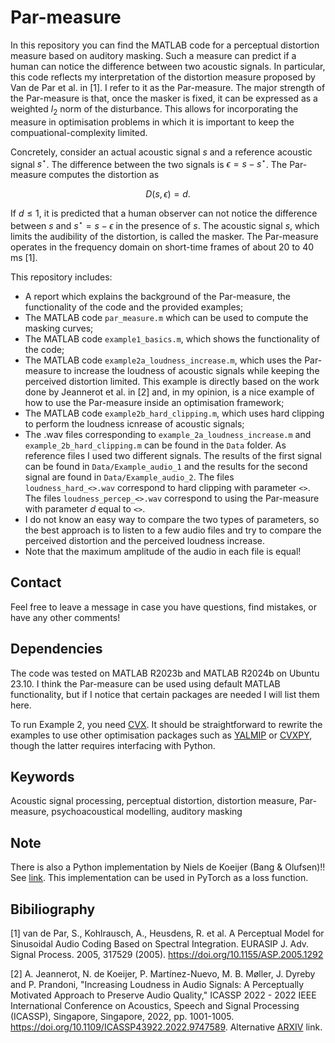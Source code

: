 # Par-measure
In this repository you can find the MATLAB code for a perceptual distortion measure based on auditory masking. Such a measure can predict if a human can notice the difference between two acoustic signals. 
In particular, this code reflects my interpretation of the distortion measure proposed by Van de Par et al. in [1]. I refer to it as the Par-measure. The major strength of the Par-measure is that, once the masker is fixed, it can be expressed as a weighted $l_2$ norm of the disturbance. This allows for incorporating the measure in optimisation problems in which it is important to keep the compuational-complexity limited.

Concretely, consider an actual acoustic signal $s$ and a reference acoustic signal $s^\star$. The difference between the two signals is $\epsilon=s-s^\star$. The Par-measure computes the distortion as

$$ D(s, \epsilon) = d. $$

If $d \leq 1$, it is predicted that a human observer can not notice the difference between $s$ and $s^\star=s-\epsilon$ in the presence of $s$. The acoustic signal $s$, which limits the audibility of the distortion, is called the masker. The Par-measure operates in the frequency domain on short-time frames of about 20 to 40 ms [1].

This repository includes:
- A report which explains the background of the Par-measure, the functionality of the code and the provided examples;
- The MATLAB code ``par_measure.m`` which can be used to compute the masking curves;
- The MATLAB code ``example1_basics.m``, which shows the functionality of the code;
- The MATLAB code ``example2a_loudness_increase.m``, which uses the Par-measure to increase the loudness of acoustic signals while keeping the perceived distortion limited. This example is directly based on the work done by Jeannerot et al. in [2] and, in my opinion, is a nice example of how to use the Par-measure inside an optimisation framework;
- The MATLAB code ``example2b_hard_clipping.m``, which uses hard clipping to perform the loudness icnrease of acoustic signals;
- The .wav files corresponding to `example_2a_loudness_increase.m` and `example_2b_hard_clipping.m` can be found in the `Data` folder. As reference files I used two different signals. The results of the first signal can be found in `Data/Example_audio_1` and the results for the second signal are found in `Data/Example_audio_2`. The files `loudness_hard_<>.wav` correspond to hard clipping with parameter `<>`. The files `loudness_percep_<>.wav` correspond to using the Par-measure with parameter $d$ equal to `<>`. 
 - I do not know an easy way to compare the two types of parameters, so the best approach is to listen to a few audio files and try to compare the perceived distortion and the perceived loudness increase.
 - Note that the maximum amplitude of the audio in each file is equal! 

## Contact
Feel free to leave a message in case you have questions, find mistakes, or have any other comments! 

## Dependencies
The code was tested on MATLAB R2023b and MATLAB R2024b on Ubuntu 23.10. I think the Par-measure can be used using default MATLAB functionality, but if I notice that certain packages are needed I will list them here. 

To run Example 2, you need [CVX](https://cvxr.com/cvx/). It should be straightforward to rewrite the examples to use other optimisation packages such as [YALMIP](https://yalmip.github.io/) or [CVXPY](https://www.cvxpy.org/), though the latter requires interfacing with Python.

## Keywords
Acoustic signal processing, perceptual distortion, distortion measure, Par-measure, psychoacoustical modelling, auditory masking

## Note
There is also a Python implementation by Niels de Koeijer (Bang & Olufsen)!! See [link](https://github.com/nielsdekoeijer/libdetectability). This implementation can be used in PyTorch as a loss function. 

## Bibiliography
[1] van de Par, S., Kohlrausch, A., Heusdens, R. et al. A Perceptual Model for Sinusoidal Audio Coding Based on Spectral Integration. EURASIP J. Adv. Signal Process. 2005, 317529 (2005). https://doi.org/10.1155/ASP.2005.1292

[2] A. Jeannerot, N. de Koeijer, P. Martínez-Nuevo, M. B. Møller, J. Dyreby and P. Prandoni, "Increasing Loudness in Audio Signals: A Perceptually Motivated Approach to Preserve Audio Quality," ICASSP 2022 - 2022 IEEE International Conference on Acoustics, Speech and Signal Processing (ICASSP), Singapore, Singapore, 2022, pp. 1001-1005. https://doi.org/10.1109/ICASSP43922.2022.9747589. Alternative [ARXIV](https://arxiv.org/abs/2202.08183) link.
